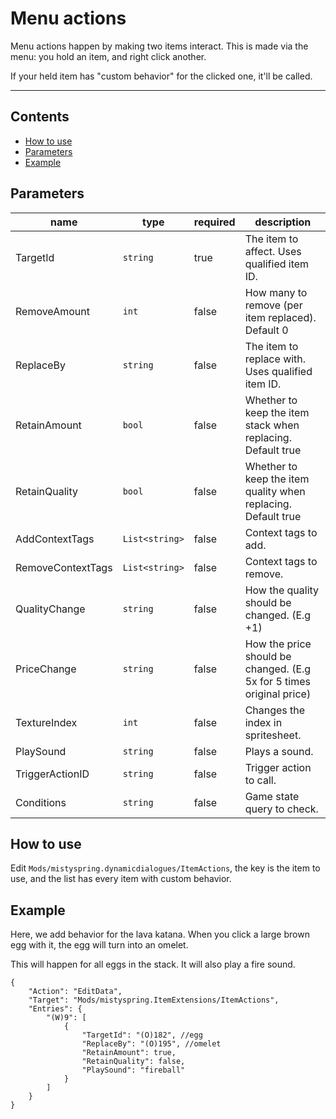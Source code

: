 # Menu actions

Menu actions happen by making two items interact. This is made via the menu: you hold an item, and right click another.

If your held item has "custom behavior" for the clicked one, it'll be called.

------------------------------

## Contents
* [How to use](#how-to-use)
* [Parameters](#parameters)
* [Example](#example)


## Parameters
| name              | type           | required | description                                                          |
|-------------------|----------------|----------|----------------------------------------------------------------------|
| TargetId          | `string`       | true     | The item to affect. Uses qualified item ID.                          |
| RemoveAmount      | `int`          | false    | How many to remove (per item replaced). Default 0                    |
| ReplaceBy         | `string`       | false    | The item to replace with. Uses qualified item ID.                    |
| RetainAmount      | `bool`         | false    | Whether to keep the item stack when replacing. Default true          |
| RetainQuality     | `bool`         | false    | Whether to keep the item quality when replacing. Default true        |
| AddContextTags    | `List<string>` | false    | Context tags to add.                                                 |
| RemoveContextTags | `List<string>` | false    | Context tags to remove.                                              |
| QualityChange     | `string`       | false    | How the quality should be changed. (E.g +1)                          |
| PriceChange       | `string`       | false    | How the price should be changed. (E.g 5x for 5 times original price) |
| TextureIndex      | `int`          | false    | Changes the index in spritesheet.                                    |
| PlaySound         | `string`       | false    | Plays a sound.                                                       |
| TriggerActionID   | `string`       | false    | Trigger action to call.                                              |
| Conditions        | `string`       | false    | Game state query to check.                                           |

## How to use

Edit `Mods/mistyspring.dynamicdialogues/ItemActions`, the key is the item to use, and the list has every item with custom behavior.

## Example

Here, we add behavior for the lava katana.
When you click a large brown egg with it, the egg will turn into an omelet.

This will happen for all eggs in the stack. It will also play a fire sound.

```
{
    "Action": "EditData",
    "Target": "Mods/mistyspring.ItemExtensions/ItemActions",
    "Entries": {
        "(W)9": [
            {
                "TargetId": "(O)182", //egg
                "ReplaceBy": "(O)195", //omelet
                "RetainAmount": true,
                "RetainQuality": false,
                "PlaySound": "fireball"
            }
        ]
    }
}
```